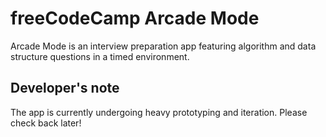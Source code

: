 # freeCodeCamp Arcade Mode

Arcade Mode is an interview preparation app featuring algorithm and data structure questions in a timed environment.

## Developer's note
The app is currently undergoing heavy prototyping and iteration. Please check back later!

